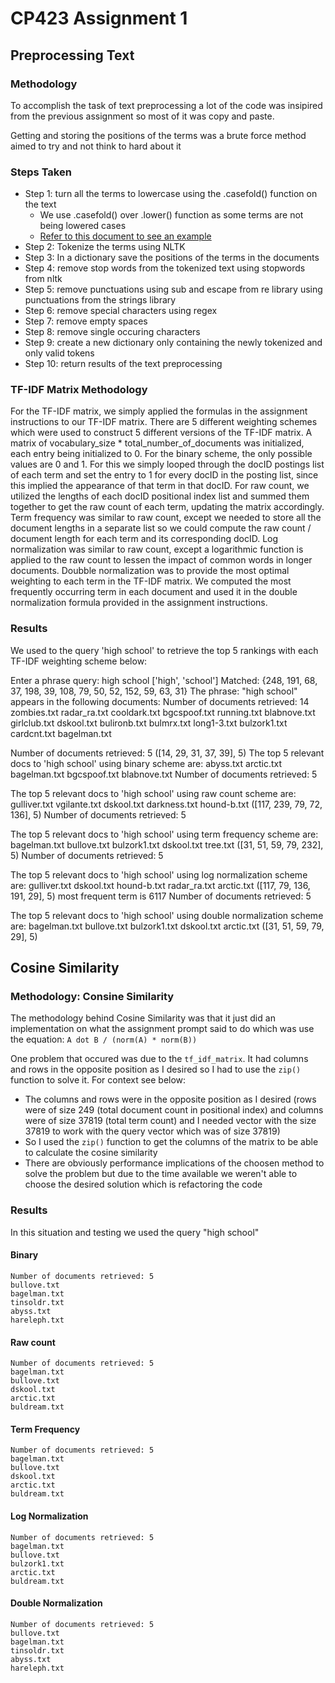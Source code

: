 # CP423 Assignment 1

## Preprocessing Text

### Methodology

To accomplish the task of text preprocessing a lot of the code was insipired from the previous assignment so most of it was copy and paste.  

Getting and storing the positions of the terms was a brute force method aimed to try and not think to hard about it

### Steps Taken

- Step 1: turn all the terms to lowercase using the .casefold() function on the text
  - We use .casefold() over .lower() function as some terms are not being lowered cases
  - [Refer to this document to see an example](https://dylancastillo.co/nlp-snippets-clean-and-tokenize-text-with-python/)
- Step 2: Tokenize the terms using NLTK
- Step 3: In a dictionary save the positions of the terms in the documents
- Step 4: remove stop words from the tokenized text using stopwords from nltk
- Step 5: remove punctuations using sub and escape from re library using punctuations from the strings library
- Step 6: remove special characters using regex
- Step 7: remove empty spaces
- Step 8: remove single occuring characters
- Step 9: create a new dictionary only containing the newly tokenized and only valid tokens
- Step 10: return results of the text preprocessing

### TF-IDF Matrix Methodology
For the TF-IDF matrix, we simply applied the formulas in the assignment instructions to our TF-IDF matrix.
There are 5 different weighting schemes which were used to construct 5 different versions of the TF-IDF matrix.
A matrix of vocabulary_size * total_number_of_documents was initialized, each entry being initialized to 0.
For the binary scheme, the only possible values are 0 and 1. For this we simply looped through the docID postings list of each
term and set the entry to 1 for every docID in the posting list, since this implied the appearance of that term in that docID.
For raw count, we utilized the lengths of each docID positional index list and summed them together to get the raw count of each term,
updating the matrix accordingly.
Term frequency was similar to raw count, except we needed to store all the document lengths in a separate list so we could
compute the raw count / document length for each term and its corresponding docID.
Log normalization was similar to raw count, except a logarithmic function is applied to the raw count to lessen the impact of
common words in longer documents.
Doubble normalization was to provide the most optimal weighting to each term in the TF-IDF matrix. We computed the most frequently
occurring term in each document and used it in the double normalization formula provided in the assignment instructions.

### Results
We used to the query 'high school' to retrieve the top 5 rankings with each TF-IDF weighting scheme below:

Enter a phrase query: high school
['high', 'school']
Matched: {248, 191, 68, 37, 198, 39, 108, 79, 50, 52, 152, 59, 63, 31}
The phrase: "high school" appears in the following documents:
Number of documents retrieved: 14
zombies.txt
radar_ra.txt
cooldark.txt
bgcspoof.txt
running.txt
blabnove.txt
girlclub.txt
dskool.txt
bulironb.txt
bulmrx.txt
long1-3.txt
bulzork1.txt
cardcnt.txt
bagelman.txt

Number of documents retrieved: 5
([14, 29, 31, 37, 39], 5)
The top 5 relevant docs to 'high school' using binary scheme are:
abyss.txt
arctic.txt
bagelman.txt
bgcspoof.txt
blabnove.txt
Number of documents retrieved: 5

The top 5 relevant docs to 'high school' using raw count scheme are:
gulliver.txt
vgilante.txt
dskool.txt
darkness.txt
hound-b.txt
([117, 239, 79, 72, 136], 5)
Number of documents retrieved: 5

The top 5 relevant docs to 'high school' using term frequency scheme are:
bagelman.txt
bullove.txt
bulzork1.txt
dskool.txt
tree.txt
([31, 51, 59, 79, 232], 5)
Number of documents retrieved: 5

The top 5 relevant docs to 'high school' using log normalization scheme are:
gulliver.txt
dskool.txt
hound-b.txt
radar_ra.txt
arctic.txt
([117, 79, 136, 191, 29], 5)
most frequent term is 6117
Number of documents retrieved: 5

The top 5 relevant docs to 'high school' using double normalization scheme are:
bagelman.txt
bullove.txt
bulzork1.txt
dskool.txt
arctic.txt
([31, 51, 59, 79, 29], 5)

## Cosine Similarity

### Methodology: Consine Similarity

The methodology behind Cosine Similarity was that it just did an implementation on what the assignment prompt said to do which was use the equation: `A dot B / (norm(A) * norm(B))`

One problem that occured was due to the `tf_idf_matrix`. It had columns and rows in the opposite position as I desired so I had to use the `zip()` function to solve it. For context see below:

- The columns and rows were in the opposite position as I desired (rows were of size 249 (total document count in positional index) and columns were of size 37819 (total term count) and I needed vector with the size 37819 to work with the query vector which was of size 37819)
- So I used the `zip()` function to get the columns of the matrix to be able to calculate the cosine similarity
- There are obviously performance implications of the choosen method to solve the problem but due to the time available we weren't able to choose the desired solution which is refactoring the code

### Results

In this situation and testing we used the query "high school"

#### Binary

```text
Number of documents retrieved: 5
bullove.txt
bagelman.txt
tinsoldr.txt
abyss.txt
hareleph.txt
```

#### Raw count

```text
Number of documents retrieved: 5
bagelman.txt
bullove.txt
dskool.txt
arctic.txt
buldream.txt
```

#### Term Frequency

```text
Number of documents retrieved: 5
bagelman.txt
bullove.txt
dskool.txt
arctic.txt
buldream.txt
```

#### Log Normalization

```text
Number of documents retrieved: 5
bagelman.txt
bullove.txt
bulzork1.txt
arctic.txt
buldream.txt
```

#### Double Normalization

```text
Number of documents retrieved: 5
bullove.txt
bagelman.txt
tinsoldr.txt
abyss.txt
hareleph.txt
```
